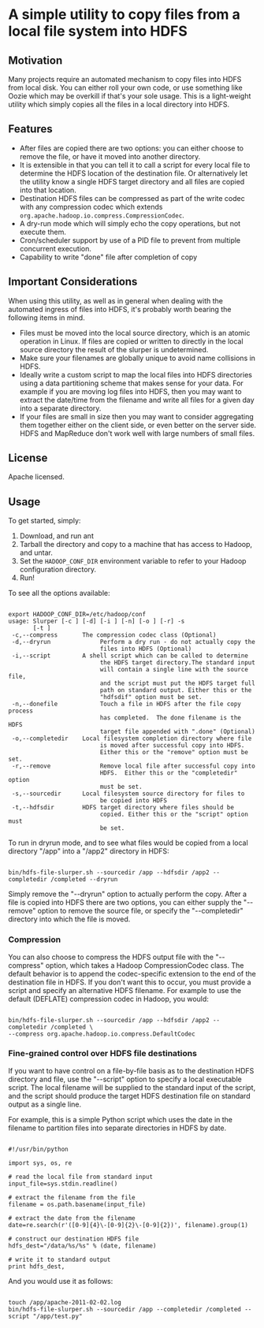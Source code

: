 A simple utility to copy files from a local file system into HDFS
===================================================================

## Motivation

Many projects require an automated mechanism to copy files into HDFS from local disk.  You can either
roll your own code, or use something like Oozie which may be overkill if that's your sole usage.
This is a light-weight utility which simply copies all the files in a local directory into HDFS.

## Features

* After files are copied there are two options:  you can either choose to remove the file, or have it moved
into another directory.
* It is extensible in that you can tell it to call a script for every local file to determine the
HDFS location of the destination file.  Or alternatively let the utility know a single HDFS target directory
and all files are copied into that location.
* Destination HDFS files can be compressed as part of the write codec with any compression codec which extends `org.apache.hadoop.io.compress.CompressionCodec`.
* A dry-run mode which will simply echo the copy operations, but not execute them.
* Cron/scheduler support by use of a PID file to prevent from multiple concurrent execution.
* Capability to write "done" file after completion of copy

## Important Considerations

When using this utility, as well as in general when dealing with the automated ingress of files into HDFS, it's probably
worth bearing the following items in mind.

* Files must be moved into the local source directory, which is an atomic operation in Linux.  If files are copied or
written to directly in the local source directory the result of the slurper is undetermined.
* Make sure your filenames are globally unique to avoid name collisions in HDFS.
* Ideally write a custom script to map the local files into HDFS directories using a data partitioning scheme that makes
 sense for your data.  For example if you are moving log files into HDFS, then you may want to extract the date/time from
 the filename and write all files for a given day into a separate directory.
*  If your files are small in size then you may want to consider aggregating them together either on the client side, or
even better on the server side.  HDFS and MapReduce don't work well with large numbers of small files.

## License

Apache licensed.

## Usage

To get started, simply:

1. Download, and run ant
2. Tarball the directory and copy to a machine that has access to Hadoop, and untar.
3. Set the `HADOOP_CONF_DIR` environment variable to refer to your Hadoop configuration directory.
4. Run!

To see all the options available:

<pre><code>
export HADOOP_CONF_DIR=/etc/hadoop/conf
usage: Slurper [-c <arg>] [-d] [-i <arg>] [-n] [-o <arg>] [-r] -s <arg>
       [-t <arg>]
 -c,--compress <arg>      The compression codec class (Optional)
 -d,--dryrun              Perform a dry run - do not actually copy the
                          files into HDFS (Optional)
 -i,--script <arg>        A shell script which can be called to determine
                          the HDFS target directory.The standard input
                          will contain a single line with the source file,
                          and the script must put the HDFS target full
                          path on standard output. Either this or the
                          "hdfsdif" option must be set.
 -n,--donefile            Touch a file in HDFS after the file copy process
                          has completed.  The done filename is the HDFS
                          target file appended with ".done" (Optional)
 -o,--completedir <arg>   Local filesystem completion directory where file
                          is moved after successful copy into HDFS.
                          Either this or the "remove" option must be set.
 -r,--remove              Remove local file after successful copy into
                          HDFS.  Either this or the "completedir" option
                          must be set.
 -s,--sourcedir <arg>     Local filesystem source directory for files to
                          be copied into HDFS
 -t,--hdfsdir <arg>       HDFS target directory where files should be
                          copied. Either this or the "script" option must
                          be set.
</code></pre>

To run in dryrun mode, and to see what files would be copied from a local directory "/app" into a "/app2" directory in HDFS:

<pre><code>
bin/hdfs-file-slurper.sh --sourcedir /app --hdfsdir /app2 --completedir /completed --dryrun
</code></pre>

Simply remove the "--dryrun" option to actually perform the copy.  After a file is copied into HDFS there are two options,
you can either supply the "--remove" option to remove the source file, or specify the "--completedir" directory into which
the file is moved.


### Compression

You can also choose to compress the HDFS output file with the "--compress" option, which takes a Hadoop CompressionCodec
class.  The default behavior is to append the codec-specific extension to the end of the destination file in HDFS.  If
you don't want this to occur, you must provide a script and specify an alternative HDFS filename.
For example to use the default (DEFLATE) compression codec in Hadoop, you would:

<pre><code>
bin/hdfs-file-slurper.sh --sourcedir /app --hdfsdir /app2 --completedir /completed \
--compress org.apache.hadoop.io.compress.DefaultCodec
</code></pre>

### Fine-grained control over HDFS file destinations

If you want to have control on a file-by-file basis as to the destination HDFS directory and file, use the
"--script" option to specify a local executable script.  The local filename will be supplied to the standard input
of the script, and the script should produce the target HDFS destination file on standard output as a single line.

For example, this is a simple Python script which uses the date in the filename to partition files into separate
directories in HDFS by date.

<pre><code>
#!/usr/bin/python

import sys, os, re

# read the local file from standard input
input_file=sys.stdin.readline()

# extract the filename from the file
filename = os.path.basename(input_file)

# extract the date from the filename
date=re.search(r'([0-9]{4}\-[0-9]{2}\-[0-9]{2})', filename).group(1)

# construct our destination HDFS file
hdfs_dest="/data/%s/%s" % (date, filename)

# write it to standard output
print hdfs_dest,
</code></pre>

And you would use it as follows:

<pre><code>
touch /app/apache-2011-02-02.log
bin/hdfs-file-slurper.sh --sourcedir /app --completedir /completed --script "/app/test.py"
</code></pre>

